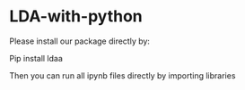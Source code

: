 # LDA-with-python

Please install our package directly by:

Pip install ldaa 

Then you can run all ipynb files directly by importing libraries 
